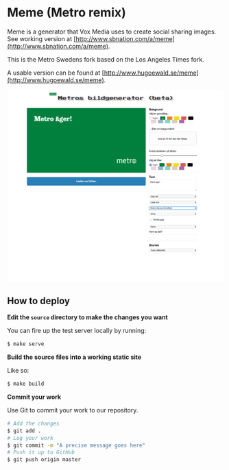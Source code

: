 # Meme (Metro remix)

Meme is a generator that Vox Media uses to create social sharing images. See working version at [http://www.sbnation.com/a/meme](http://www.sbnation.com/a/meme).

This is the Metro Swedens fork based on the Los Angeles Times fork.

A usable version can be found at [http://www.hugoewald.se/meme](http://www.hugoewald.se/meme).

![screenshot](readme.png)

How to deploy 
-------------------------------

**Edit the ``source`` directory to make the changes you want**

You can fire up the test server locally by running:

```bash
$ make serve
```

**Build the source files into a working static site**

Like so:

```bash
$ make build
```

**Commit your work**

Use Git to commit your work to our repository.

```bash
# Add the changes
$ git add .
# Log your work
$ git commit -m "A precise message goes here"
# Push it up to GitHub
$ git push origin master
```

